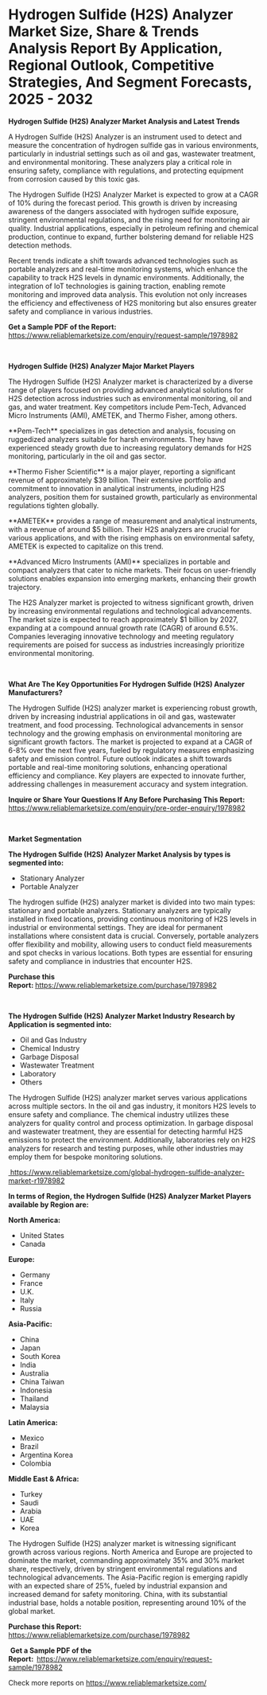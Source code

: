 <p><h1>Hydrogen Sulfide (H2S) Analyzer Market Size, Share & Trends Analysis Report By Application, Regional Outlook, Competitive Strategies, And Segment Forecasts, 2025 - 2032</h1></p><p><strong>Hydrogen Sulfide (H2S) Analyzer Market Analysis and Latest Trends</strong></p>
<p><p>A Hydrogen Sulfide (H2S) Analyzer is an instrument used to detect and measure the concentration of hydrogen sulfide gas in various environments, particularly in industrial settings such as oil and gas, wastewater treatment, and environmental monitoring. These analyzers play a critical role in ensuring safety, compliance with regulations, and protecting equipment from corrosion caused by this toxic gas.</p><p>The Hydrogen Sulfide (H2S) Analyzer Market is expected to grow at a CAGR of 10% during the forecast period. This growth is driven by increasing awareness of the dangers associated with hydrogen sulfide exposure, stringent environmental regulations, and the rising need for monitoring air quality. Industrial applications, especially in petroleum refining and chemical production, continue to expand, further bolstering demand for reliable H2S detection methods. </p><p>Recent trends indicate a shift towards advanced technologies such as portable analyzers and real-time monitoring systems, which enhance the capability to track H2S levels in dynamic environments. Additionally, the integration of IoT technologies is gaining traction, enabling remote monitoring and improved data analysis. This evolution not only increases the efficiency and effectiveness of H2S monitoring but also ensures greater safety and compliance in various industries.</p></p>
<p><strong>Get a Sample PDF of the Report:&nbsp;</strong> <a href="https://www.reliablemarketsize.com/enquiry/request-sample/1978982?utm_campaign=2721&utm_medium=2&utm_source=Github&utm_content=ia&utm_term=01032025&utm_id=hydrogen-sulfide-h2s-analyzer">https://www.reliablemarketsize.com/enquiry/request-sample/1978982</a></p>
<p>&nbsp;</p>
<p><strong>Hydrogen Sulfide (H2S) Analyzer Major Market Players</strong></p>
<p><p>The Hydrogen Sulfide (H2S) Analyzer market is characterized by a diverse range of players focused on providing advanced analytical solutions for H2S detection across industries such as environmental monitoring, oil and gas, and water treatment. Key competitors include Pem-Tech, Advanced Micro Instruments (AMI), AMETEK, and Thermo Fisher, among others.</p><p>**Pem-Tech** specializes in gas detection and analysis, focusing on ruggedized analyzers suitable for harsh environments. They have experienced steady growth due to increasing regulatory demands for H2S monitoring, particularly in the oil and gas sector.</p><p>**Thermo Fisher Scientific** is a major player, reporting a significant revenue of approximately $39 billion. Their extensive portfolio and commitment to innovation in analytical instruments, including H2S analyzers, position them for sustained growth, particularly as environmental regulations tighten globally.</p><p>**AMETEK** provides a range of measurement and analytical instruments, with a revenue of around $5 billion. Their H2S analyzers are crucial for various applications, and with the rising emphasis on environmental safety, AMETEK is expected to capitalize on this trend.</p><p>**Advanced Micro Instruments (AMI)** specializes in portable and compact analyzers that cater to niche markets. Their focus on user-friendly solutions enables expansion into emerging markets, enhancing their growth trajectory.</p><p>The H2S Analyzer market is projected to witness significant growth, driven by increasing environmental regulations and technological advancements. The market size is expected to reach approximately $1 billion by 2027, expanding at a compound annual growth rate (CAGR) of around 6.5%. Companies leveraging innovative technology and meeting regulatory requirements are poised for success as industries increasingly prioritize environmental monitoring.</p></p>
<p>&nbsp;</p>
<p><strong>What Are The Key Opportunities For Hydrogen Sulfide (H2S) Analyzer Manufacturers?</strong></p>
<p><p>The Hydrogen Sulfide (H2S) analyzer market is experiencing robust growth, driven by increasing industrial applications in oil and gas, wastewater treatment, and food processing. Technological advancements in sensor technology and the growing emphasis on environmental monitoring are significant growth factors. The market is projected to expand at a CAGR of 6-8% over the next five years, fueled by regulatory measures emphasizing safety and emission control. Future outlook indicates a shift towards portable and real-time monitoring solutions, enhancing operational efficiency and compliance. Key players are expected to innovate further, addressing challenges in measurement accuracy and system integration.</p></p>
<p><strong>Inquire or Share Your Questions If Any Before Purchasing This Report:</strong> <a href="https://www.reliablemarketsize.com/enquiry/pre-order-enquiry/1978982?utm_campaign=2721&utm_medium=2&utm_source=Github&utm_content=ia&utm_term=01032025&utm_id=hydrogen-sulfide-h2s-analyzer">https://www.reliablemarketsize.com/enquiry/pre-order-enquiry/1978982</a></p>
<p>&nbsp;</p>
<p><strong>Market Segmentation</strong></p>
<p><strong>The Hydrogen Sulfide (H2S) Analyzer Market Analysis by types is segmented into:</strong></p>
<p><ul><li>Stationary Analyzer</li><li>Portable Analyzer</li></ul></p>
<p><p>The hydrogen sulfide (H2S) analyzer market is divided into two main types: stationary and portable analyzers. Stationary analyzers are typically installed in fixed locations, providing continuous monitoring of H2S levels in industrial or environmental settings. They are ideal for permanent installations where consistent data is crucial. Conversely, portable analyzers offer flexibility and mobility, allowing users to conduct field measurements and spot checks in various locations. Both types are essential for ensuring safety and compliance in industries that encounter H2S.</p></p>
<p><strong>Purchase this Report:&nbsp;</strong><a href="https://www.reliablemarketsize.com/purchase/1978982?utm_campaign=2721&utm_medium=2&utm_source=Github&utm_content=ia&utm_term=01032025&utm_id=hydrogen-sulfide-h2s-analyzer">https://www.reliablemarketsize.com/purchase/1978982</a></p>
<p>&nbsp;</p>
<p><strong>The Hydrogen Sulfide (H2S) Analyzer Market Industry Research by Application is segmented into:</strong></p>
<p><ul><li>Oil and Gas Industry</li><li>Chemical Industry</li><li>Garbage Disposal</li><li>Wastewater Treatment</li><li>Laboratory</li><li>Others</li></ul></p>
<p><p>The Hydrogen Sulfide (H2S) analyzer market serves various applications across multiple sectors. In the oil and gas industry, it monitors H2S levels to ensure safety and compliance. The chemical industry utilizes these analyzers for quality control and process optimization. In garbage disposal and wastewater treatment, they are essential for detecting harmful H2S emissions to protect the environment. Additionally, laboratories rely on H2S analyzers for research and testing purposes, while other industries may employ them for bespoke monitoring solutions.</p></p>
<p><a href="https://www.reliablemarketsize.com/global-hydrogen-sulfide-analyzer-market-r1978982?utm_campaign=2721&utm_medium=2&utm_source=Github&utm_content=ia&utm_term=01032025&utm_id=hydrogen-sulfide-h2s-analyzer">&nbsp;https://www.reliablemarketsize.com/global-hydrogen-sulfide-analyzer-market-r1978982</a></p>
<p><strong>In terms of Region, the Hydrogen Sulfide (H2S) Analyzer Market Players available by Region are:</strong></p>
<p>
    <p> <strong> North America: </strong>
        <ul>
            <li>United States</li>
            <li>Canada</li>
        </ul>
        </p> 
    <p> <strong> Europe: </strong>
        <ul>
            <li>Germany</li>
            <li>France</li>
            <li>U.K.</li>
            <li>Italy</li>
            <li>Russia</li>
        </ul>
        </p> 
    <p> <strong> Asia-Pacific: </strong>
        <ul>
            <li>China</li>
            <li>Japan</li>
            <li>South Korea</li>
            <li>India</li>
            <li>Australia</li>
            <li>China Taiwan</li>
            <li>Indonesia</li>
            <li>Thailand</li>
            <li>Malaysia</li>
        </ul>
        </p> 
    <p> <strong> Latin America: </strong>
        <ul>
            <li>Mexico</li>
            <li>Brazil</li>
            <li>Argentina Korea</li>
            <li>Colombia</li>
        </ul>
        </p> 
    <p> <strong> Middle East & Africa: </strong>
        <ul>
            <li>Turkey</li>
            <li>Saudi</li>
            <li>Arabia</li>
            <li>UAE</li>
            <li>Korea</li>
        </ul>
    </p>
    </p>
<p><p>The Hydrogen Sulfide (H2S) analyzer market is witnessing significant growth across various regions. North America and Europe are projected to dominate the market, commanding approximately 35% and 30% market share, respectively, driven by stringent environmental regulations and technological advancements. The Asia-Pacific region is emerging rapidly with an expected share of 25%, fueled by industrial expansion and increased demand for safety monitoring. China, with its substantial industrial base, holds a notable position, representing around 10% of the global market.</p></p>
<p><strong>Purchase this Report: </strong><a href="https://www.reliablemarketsize.com/purchase/1978982?utm_campaign=2721&utm_medium=2&utm_source=Github&utm_content=ia&utm_term=01032025&utm_id=hydrogen-sulfide-h2s-analyzer">https://www.reliablemarketsize.com/purchase/1978982</a></p>
<p>&nbsp;<strong>Get a Sample PDF of the Report:&nbsp;&nbsp;</strong><a href="https://www.reliablemarketsize.com/enquiry/request-sample/1978982?utm_campaign=2721&utm_medium=2&utm_source=Github&utm_content=ia&utm_term=01032025&utm_id=hydrogen-sulfide-h2s-analyzer">https://www.reliablemarketsize.com/enquiry/request-sample/1978982</a></p>
<p><strong></strong></p>
<p>Check more reports on <a href="https://www.reliablemarketsize.com/?utm_campaign=2721&utm_medium=2&utm_source=Github&utm_content=ia&utm_term=01032025&utm_id=hydrogen-sulfide-h2s-analyzer">https://www.reliablemarketsize.com/</a></p>